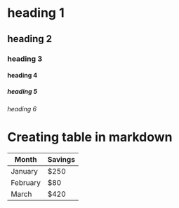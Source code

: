 # heading 1
## heading 2
### heading 3
#### heading 4
##### heading 5
###### heading 6

# Creating table in markdown
| Month    | Savings |
| -------- | ------- |
| January  | $250    |
| February | $80     |
| March    | $420    |
